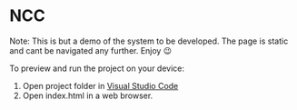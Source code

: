 
  # NCC

  Note: This is but a demo of the system to be developed.
  The page is static and cant be navigated any further. Enjoy 😉
  

  To preview and run the project on your device:
  1) Open project folder in <a href="https://code.visualstudio.com/download">Visual Studio Code</a>
  2) Open index.html in a web browser.

  
